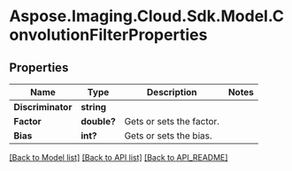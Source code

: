 # Aspose.Imaging.Cloud.Sdk.Model.ConvolutionFilterProperties
## Properties

Name | Type | Description | Notes
------------ | ------------- | ------------- | -------------
**Discriminator** | **string** |  | 
**Factor** | **double?** | Gets or sets the factor. | 
**Bias** | **int?** | Gets or sets the bias. | 

[[Back to Model list]](API_README.md#documentation-for-models) [[Back to API list]](API_README.md#documentation-for-api-endpoints) [[Back to API_README]](API_README.md)

